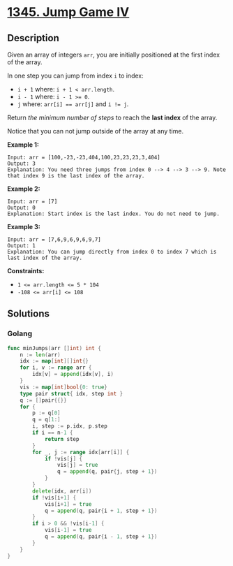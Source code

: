 # [1345. Jump Game IV](https://leetcode-cn.com/problems/jump-game-iv/)



## Description


Given an array of integers `arr`, you are initially positioned at the first index of the array.

In one step you can jump from index `i` to index:

- `i + 1` where: `i + 1 < arr.length`.
- `i - 1` where: `i - 1 >= 0`.
- `j` where: `arr[i] == arr[j]` and `i != j`.

Return *the minimum number of steps* to reach the **last index** of the array.

Notice that you can not jump outside of the array at any time.

 

**Example 1:**

```
Input: arr = [100,-23,-23,404,100,23,23,23,3,404]
Output: 3
Explanation: You need three jumps from index 0 --> 4 --> 3 --> 9. Note that index 9 is the last index of the array.
```

**Example 2:**

```
Input: arr = [7]
Output: 0
Explanation: Start index is the last index. You do not need to jump.
```

**Example 3:**

```
Input: arr = [7,6,9,6,9,6,9,7]
Output: 1
Explanation: You can jump directly from index 0 to index 7 which is last index of the array.
```

 

**Constraints:**

- `1 <= arr.length <= 5 * 104`
- `-108 <= arr[i] <= 108`





## Solutions

### Golang

```go
func minJumps(arr []int) int {
    n := len(arr)
    idx := map[int][]int{}
    for i, v := range arr {
        idx[v] = append(idx[v], i)
    }
    vis := map[int]bool{0: true}
    type pair struct{ idx, step int }
    q := []pair{{}}
    for {
        p := q[0]
        q = q[1:]
        i, step := p.idx, p.step
        if i == n-1 {
            return step
        }
        for _, j := range idx[arr[i]] {
            if !vis[j] {
                vis[j] = true
                q = append(q, pair{j, step + 1})
            }
        }
        delete(idx, arr[i])
        if !vis[i+1] {
            vis[i+1] = true
            q = append(q, pair{i + 1, step + 1})
        }
        if i > 0 && !vis[i-1] {
            vis[i-1] = true
            q = append(q, pair{i - 1, step + 1})
        }
    }
}
```

